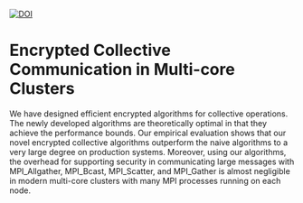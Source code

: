 [![DOI](https://zenodo.org/badge/DOI/10.5281/zenodo.4677804.svg)](https://doi.org/10.5281/zenodo.4677804)

# Encrypted Collective Communication in Multi-core Clusters 
We have designed efficient encrypted algorithms for collective operations. The newly developed algorithms are theoretically optimal in that they achieve the performance bounds. Our empirical evaluation shows that our novel encrypted collective algorithms outperform the naive algorithms to a very large degree on production systems. Moreover, using our algorithms, the overhead for supporting security in communicating large messages with MPI_Allgather, MPI_Bcast, MPI_Scatter, and MPI_Gather is almost negligible in modern multi-core clusters with many MPI processes running on each node.

